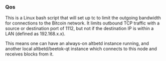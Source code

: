 ### Qos ###

This is a Linux bash script that will set up tc to limit the outgoing bandwidth for connections to the Bitcoin network. It limits outbound TCP traffic with a source or destination port of 1112, but not if the destination IP is within a LAN (defined as 192.168.x.x).

This means one can have an always-on altbetd instance running, and another local altbetd/beetok-qt instance which connects to this node and receives blocks from it.
